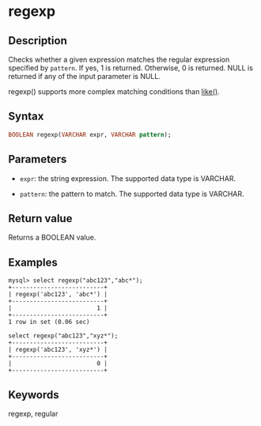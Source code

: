# regexp

## Description

Checks whether a given expression matches the regular expression specified by `pattern`. If yes, 1 is returned. Otherwise, 0 is returned. NULL is returned if any of the input parameter is NULL.

regexp() supports more complex matching conditions than [like()](like.md).

## Syntax

```Haskell
BOOLEAN regexp(VARCHAR expr, VARCHAR pattern);
```

## Parameters

- `expr`: the string expression. The supported data type is VARCHAR.

- `pattern`: the pattern to match. The supported data type is VARCHAR.

## Return value

Returns a BOOLEAN value.

## Examples

```Plain Text
mysql> select regexp("abc123","abc*");
+--------------------------+
| regexp('abc123', 'abc*') |
+--------------------------+
|                        1 |
+--------------------------+
1 row in set (0.06 sec)

select regexp("abc123","xyz*");
+--------------------------+
| regexp('abc123', 'xyz*') |
+--------------------------+
|                        0 |
+--------------------------+
```

## Keywords

regexp, regular
